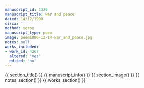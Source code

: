 ```yaml
---
manuscript_id: 1330
manuscript_title: war and peace
dated: 14/12/1990
circa: ''
method: xerox
manuscript_type: poem
image: poem1990-12-14-war_and_peace.jpg
notes: null
works_included:
- work_id: 4267
  altered: 'yes'
  edited: 'no'
---
```


{{ section_title() }}
{{ manuscript_info() }}
{{ section_image() }}
{{ notes_section() }}
{{ works_section() }}
